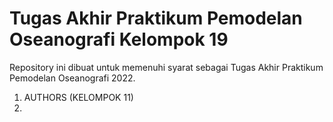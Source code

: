 # Tugas Akhir Praktikum Pemodelan Oseanografi Kelompok 19
Repository ini dibuat untuk memenuhi syarat sebagai Tugas Akhir Praktikum Pemodelan Oseanografi 2022. 
1. AUTHORS (KELOMPOK 11)
2.
